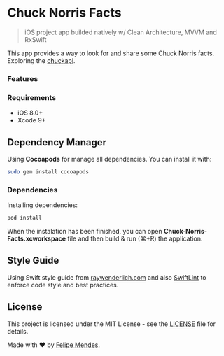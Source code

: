 # Chuck Norris Facts
> iOS project app builded natively w/ Clean Architecture, MVVM and RxSwift

This app provides a way to look for and share some Chuck Norris facts. Exploring the [chuckapi](chucknorris.io).

### Features

### Requirements

- iOS 8.0+
- Xcode 9+

## Dependency Manager

Using **Cocoapods** for manage all dependencies. You can install it with:
```bash
sudo gem install cocoapods
```

### Dependencies

Installing dependencies:
```bash
pod install
```
When the instalation has been finished, you can open **Chuck-Norris-Facts.xcworkspace** file and then build & run (⌘+R) the application.

## Style Guide
Using Swift style guide from [raywenderlich.com](https://github.com/raywenderlich/swift-style-guide) and also [SwiftLint](https://github.com/realm/SwiftLint) to enforce code style and best practices.

## License
This project is licensed under the MIT License - see the [LICENSE](LICENSE) file for details.

Made with :heart: by [Felipe Mendes](https://github.com/felipemendes).

